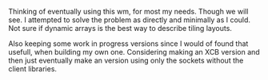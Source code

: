 Thinking of eventually using this wm, for most my needs. Though we will see. I attempted to solve the problem as directly and minimally as I could. Not sure if dynamic arrays is the best way to describe tiling layouts.

Also keeping some work in progress versions since I would of found that usefull, when building my own one. Considering making an XCB version and then just eventually make an version using only the sockets without the client libraries.
